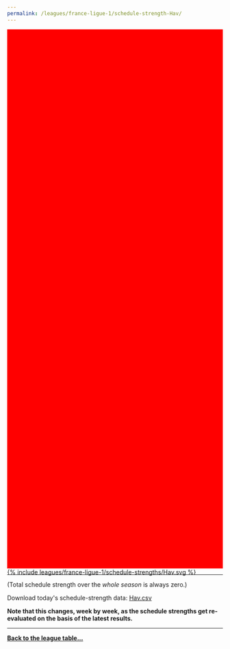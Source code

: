 ```yaml
---
permalink: /leagues/france-ligue-1/schedule-strength-Hav/
---
```


<style>
.svg-wrap {
    background-color:red;
    height:0;
    padding-top:250%; /* 350px/550px */
    position: relative;
}

svg {
    background-color: white;
    height: 100%;
    display:block;
    width: 100%;
    position: absolute;
    top:0;
    left:0;
}
</style>


<div class="svg-wrap">
{% include leagues/france-ligue-1/schedule-strengths/Hav.svg %}
</div>

-----

(Total schedule strength over the *whole season* is always zero.)


Download today's schedule-strength data: [Hav.csv](/assets/leagues/france-ligue-1/2024/schedule-strengths/Hav.csv)

**Note that this changes, week by week, as the schedule strengths get re-evaluated on the
basis of the latest results.**

-----

[**Back to the league table...**](/leagues/france-ligue-1)


